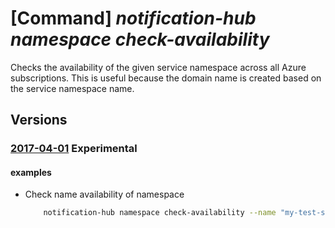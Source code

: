 # [Command] _notification-hub namespace check-availability_

Checks the availability of the given service namespace across all Azure subscriptions. This is useful because the domain name is created based on the service namespace name.

## Versions

### [2017-04-01](/Resources/mgmt-plane/L3N1YnNjcmlwdGlvbnMve30vcHJvdmlkZXJzL21pY3Jvc29mdC5ub3RpZmljYXRpb25odWJzL2NoZWNrbmFtZXNwYWNlYXZhaWxhYmlsaXR5/2017-04-01.xml) **Experimental**

<!-- mgmt-plane /subscriptions/{}/providers/microsoft.notificationhubs/checknamespaceavailability 2017-04-01 -->

#### examples

- Check name availability of namespace
    ```bash
        notification-hub namespace check-availability --name "my-test-space"
    ```
